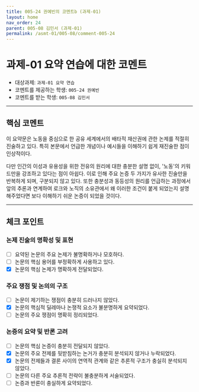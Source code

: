 ```yaml
---
title: 005-24 권예빈의 코멘트b (과제-01) 
layout: home
nav_order: 24
parent: 005-08 김민서 (과제-01)
permalink: /asmt-01/005-08/comment-005-24
---
```


# 과제-01 요약 연습에 대한 코멘트

- 대상과제: `과제-01 요약 연습`
- 코멘트를 제공하는 학생: `005-24 권예빈` 
- 코멘트를 받는 학생: `005-08 김민서` 

---

## 핵심 코멘트

이 요약문은 노동을 중심으로 한 공유 세계에서의 배타적 재산권에 관한 논제를 적절히 진술하고 있다. 특히 본문에서 언급한 개념이나 예시들을 이해하기 쉽게 재진술한 점이 인상적이다.

다만 인간의 이성과 유용성을 위한 전유의 원리에 대한 충분한 설명 없이, '노동'의 키워드만을 강조하고 있다는 점이 아쉽다. 이로 인해 주요 논증 두 가지가 유사한 진술만을 반복하게 되며, 구분되지 않고 있다. 또한 충분성과 동등성의 원리를 언급하는 과정에서 앞의 추론과 연계하여 로크와 노직의 소유관에서 왜 이러한 조건이 붙게 되었는지 설명해주었다면 보다 이해하기 쉬운 논증이 되었을 것이다.

---

## 체크 포인트

### 논제 진술의 명확성 및 표현  
- [ ] 요약된 논문의 주요 논제가 불명확하거나 모호하다.  
- [ ] 논문의 핵심 용어를 부정확하게 사용하고 있다.  
- [x] 논문의 핵심 논제가 명확하게 전달되었다.  

### 주요 쟁점 및 논의의 구조  
- [ ] 논문이 제기하는 쟁점이 충분히 드러나지 않았다.  
- [x] 논문의 핵심적 딜레마나 논쟁적 요소가 불분명하게 요약되었다.  
- [ ] 논문의 주요 쟁점이 명확히 정리되었다.  

### 논증의 요약 및 반론 고려  
- [ ] 논문의 핵심 논증이 충분히 전달되지 않았다.  
- [x] 논문의 주요 전제를 뒷받침하는 논거가 충분히 분석되지 않거나 누락되었다.  
- [x] 논문의 전제들과 결론 사이의 연역적 관계와 같은 추론적 구조가 충실히 분석되지 않았다.  
- [ ] 논문의 다른 주요 추론적 전략이 불충분하게 서술되었다.
- [ ] 논증과 반론이 충실하게 요약되었다. 